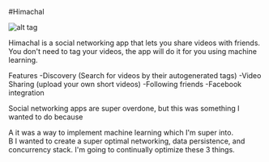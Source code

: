 
#Himachal

![alt tag](https://media.giphy.com/media/3o85xoddRcUqAjzEWY/giphy.gif)



Himachal is a social networking app that lets you share videos with friends. You don't need to tag your videos, the app will do it for you using machine learning. 

Features
 -Discovery (Search for videos by their autogenerated tags)
 -Video Sharing (upload your own short videos) 
 -Following friends
 -Facebook integration
 
 
Social networking apps are super overdone, but this was something I wanted to do because 

A it was a way to implement machine learning which I'm super into.  
B I wanted to create a super optimal networking, data persistence, and concurrency stack. I'm going to continually optimize these 3 things.
